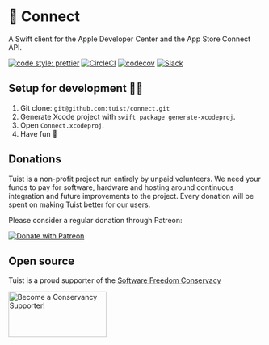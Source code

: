 # 🔌 Connect

A Swift client for the Apple Developer Center and the App Store Connect API.

[![code style: prettier](https://img.shields.io/badge/code_style-prettier-ff69b4.svg?style=flat-square)](https://github.com/prettier/prettier)
[![CircleCI](https://circleci.com/gh/tuist/connect.svg?style=svg)](https://circleci.com/gh/tuist/connect)
[![codecov](https://codecov.io/gh/tuist/simctl/branch/master/graph/badge.svg)](https://codecov.io/gh/tuist/simctl)
[![Slack](http://slack.tuist.io/badge.svg)](http://slack.tuist.io)

## Setup for development 👩‍💻

1.  Git clone: `git@github.com:tuist/connect.git`
2.  Generate Xcode project with `swift package generate-xcodeproj`.
3.  Open `Connect.xcodeproj`.
4.  Have fun 🤖

## Donations

Tuist is a non-profit project run entirely by unpaid volunteers. We need your funds to pay for software, hardware and hosting around continuous integration and future improvements to the project. Every donation will be spent on making Tuist better for our users.

Please consider a regular donation through Patreon:

[![Donate with Patreon](https://img.shields.io/badge/patreon-donate-green.svg)](https://www.patreon.com/tuist)

## Open source

Tuist is a proud supporter of the [Software Freedom Conservacy](https://sfconservancy.org/)

<a href="https://sfconservancy.org/supporter/"><img src="https://sfconservancy.org/img/supporter-badge.png" width="194" height="90" alt="Become a Conservancy Supporter!" border="0"/></a>
